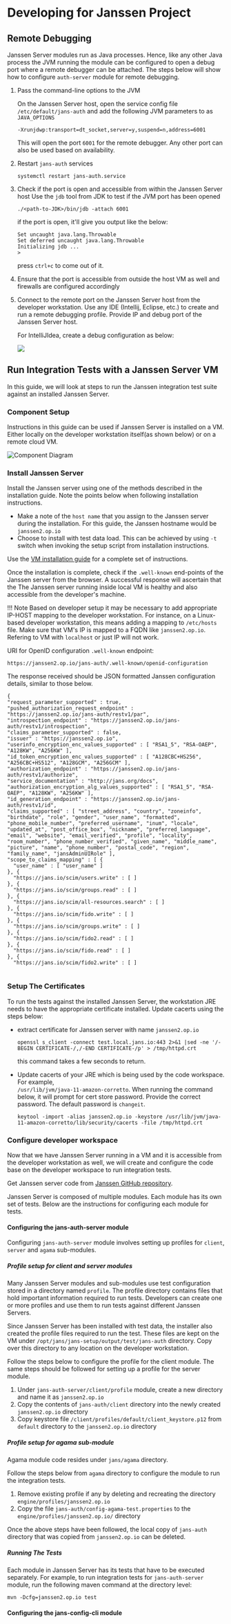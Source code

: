 # Developing for Janssen Project

## Remote Debugging

Janssen Server modules run as Java processes. Hence, like any other Java process the JVM running the module
can be configured to open a debug port where a remote debugger can be attached. The steps below will show how to
configure `auth-server` module for remote debugging.

1. Pass the command-line options to the JVM

   On the Janssen Server host, open the service config file `/etc/default/jans-auth` and add the following JVM
   parameters to as `JAVA_OPTIONS`
    ```
    -Xrunjdwp:transport=dt_socket,server=y,suspend=n,address=6001
    ```
   This will open the port `6001` for the remote debugger. Any other port can also be used based on availability.

2. Restart `jans-auth` services
    ```
    systemctl restart jans-auth.service
    ```

3. Check if the port is open and accessible from within the Janssen Server host
   Use the `jdb` tool from JDK to test if the JVM port has been opened
   ```
   ./<path-to-JDK>/bin/jdb -attach 6001
   ```
   if the port is open, it'll give you output like the below:
   ```
   Set uncaught java.lang.Throwable
   Set deferred uncaught java.lang.Throwable
   Initializing jdb ...
   >
   ```
   press `ctrl+c` to come out of it.

4. Ensure that the port is accessible from outside the host VM as well and firewalls are configured accordingly

5. Connect to the remote port on the Janssen Server host from the developer workstation. Use any IDE (Intellij, Eclipse,
   etc.) to create and run a remote debugging profile. Provide IP and debug port of the Janssen Server host.

   For IntelliJIdea, create a debug configuration as below:

   ![](../assets/image-jans-remote-debug-intellij.png)

## Run Integration Tests with a Janssen Server VM

In this guide, we will look at steps to run the Janssen integration test suite against an installed Janssen
Server.

### Component Setup

Instructions in this guide can be used if Janssen Server is installed on a VM. Either locally on the developer workstation
itself(as shown below) or on a remote cloud VM.

![Component Diagram](../assets/image-run-integration-test-from-workspace-06122022.png)

### Install Janssen Server

Install the Janssen server using one of the methods described in the installation guide. Note the points below when
following installation instructions.

- Make a note
  of the `host name` that you assign to the Janssen server during the installation. For this guide, the Janssen hostname
  would be `janssen2.op.io`
- Choose to install with test data load. This can be achieved by using `-t` switch when invoking the setup script
  from installation instructions.

Use the [VM installation guide](../admin/install/vm-install/README.md) for a complete set of instructions.

Once the installation is complete, check if the `.well-known` end-points of the
Janssen server from the browser. A successful response will ascertain that the
The Janssen server running inside local VM is healthy and also accessible from the developer's machine.

!!! Note
Based on developer setup it may be necessary to add appropriate IP-HOST mapping to the developer workstation. For
instance, on a Linux-based developer workstation, this means adding a mapping to `/etc/hosts` file. Make sure that
VM's IP is mapped to a FQDN like `janssen2.op.io`. Refering to VM with `localhost` or just IP will not work.

URI for OpenID configuration `.well-known` endpoint:

  ```
  https://janssen2.op.io/jans-auth/.well-known/openid-configuration
  ```

The response received should be JSON formatted Janssen configuration details, similar to those below.

  ```
  {
  "request_parameter_supported" : true,
  "pushed_authorization_request_endpoint" : "https://janssen2.op.io/jans-auth/restv1/par",
  "introspection_endpoint" : "https://janssen2.op.io/jans-auth/restv1/introspection",
  "claims_parameter_supported" : false,
  "issuer" : "https://janssen2.op.io",
  "userinfo_encryption_enc_values_supported" : [ "RSA1_5", "RSA-OAEP", "A128KW", "A256KW" ],
  "id_token_encryption_enc_values_supported" : [ "A128CBC+HS256", "A256CBC+HS512", "A128GCM", "A256GCM" ],
  "authorization_endpoint" : "https://janssen2.op.io/jans-auth/restv1/authorize",
  "service_documentation" : "http://jans.org/docs",
  "authorization_encryption_alg_values_supported" : [ "RSA1_5", "RSA-OAEP", "A128KW", "A256KW" ],
  "id_generation_endpoint" : "https://janssen2.op.io/jans-auth/restv1/id",
  "claims_supported" : [ "street_address", "country", "zoneinfo", "birthdate", "role", "gender", "user_name", "formatted", "phone_mobile_number", "preferred_username", "inum", "locale", "updated_at", "post_office_box", "nickname", "preferred_language", "email", "website", "email_verified", "profile", "locality", "room_number", "phone_number_verified", "given_name", "middle_name", "picture", "name", "phone_number", "postal_code", "region", "family_name", "jansAdminUIRole" ],
  "scope_to_claims_mapping" : [ {
    "user_name" : [ "user_name" ]
  }, {
    "https://jans.io/scim/users.write" : [ ]
  }, {
    "https://jans.io/scim/groups.read" : [ ]
  }, {
    "https://jans.io/scim/all-resources.search" : [ ]
  }, {
    "https://jans.io/scim/fido.write" : [ ]
  }, {
    "https://jans.io/scim/groups.write" : [ ]
  }, {
    "https://jans.io/scim/fido2.read" : [ ]
  }, {
    "https://jans.io/scim/fido.read" : [ ]
  }, {
    "https://jans.io/scim/fido2.write" : [ ]
    
  ```

### Setup The Certificates

To run the tests against the installed Janssen Server, the workstation JRE needs to have the appropriate
certificate installed. Update cacerts using the steps below:


- extract certificate for Janssen server with name `janssen2.op.io`
  ```
  openssl s_client -connect test.local.jans.io:443 2>&1 |sed -ne '/-BEGIN CERTIFICATE-/,/-END CERTIFICATE-/p' > /tmp/httpd.crt
  ```
  this command takes a few seconds to return.

- Update cacerts of your JRE which is being used by the code workspace. For example,  
  `/usr/lib/jvm/java-11-amazon-corretto`. When running the command below, it will prompt for cert store password. Provide
  the correct password. The default password is `changeit`.
  ```
  keytool -import -alias janssen2.op.io -keystore /usr/lib/jvm/java-11-amazon-corretto/lib/security/cacerts -file /tmp/httpd.crt
  ``` 

### Configure developer workspace

Now that we have Janssen Server running in a VM and it is accessible from the developer workstation as well, we will
create and configure the code base on the developer workspace to run integration tests.

Get Janssen server code from [Janssen GitHub repository](https://github.com/JanssenProject/jans).

Janssen Server is composed of multiple modules. Each module has its own set of tests.
Below are the instructions for configuring each module for tests.

#### Configuring the jans-auth-server module

Configuring `jans-auth-server` module involves setting up profiles for `client`,
`server` and `agama` sub-modules.

##### Profile setup for client and server modules

Many Janssen Server modules and sub-modules use test configuration stored in a directory named `profile`. The profile
directory contains files that hold important information required to run tests. Developers can create one or more
profiles and use them to run tests against different Janssen Servers.

Since Janssen Server has been installed with test data, the installer also created the profile files required to run
the test.
These files are kept on the VM under `/opt/jans/jans-setup/output/test/jans-auth` directory. Copy over this directory to
any location on the developer workstation.

Follow the steps below to configure the profile for the client module. The same steps should be followed for
setting up a profile for the server module.

1. Under `jans-auth-server/client/profile` module, create a new directory and name it as `janssen2.op.io`
2. Copy the contents of `jans-auth/client` directory into the newly created `janssen2.op.io` directory
3. Copy keystore file `/client/profiles/default/client_keystore.p12` from `default` directory to
   the `janssen2.op.io` directory

##### Profile setup for agama sub-module

Agama module code resides under `jans/agama` directory.

Follow the steps below from `agama` directory to configure the module to run the integration tests.

1. Remove existing profile if any by deleting and recreating the directory `engine/profiles/janssen2.op.io`
2. Copy the file `jans-auth/config-agama-test.properties` to the `engine/profiles/janssen2.op.io/` directory

Once the above steps have been followed, the local copy of `jans-auth` directory that was copied
from `janssen2.op.io` can be deleted.

##### Running The Tests

Each module in Janssen Server has its tests that have to be executed separately.
For example, to run integration tests for `jans-auth-server` module, run the following maven command at the directory
level:

  ```
  mvn -Dcfg=janssen2.op.io test
  ```

#### Configuring the jans-config-cli module